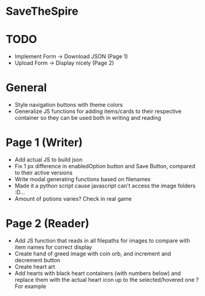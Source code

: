 # SaveTheSpire

# TODO
- Implement Form -> Download JSON (Page 1)
- Upload Form -> Display nicely (Page 2)

# General
- Style navigation buttons with theme colors
- Generalize JS functions for adding items/cards to their respective container so they can be used both in writing and reading

# Page 1 (Writer)
- Add actual JS to build json
- Fix 1 px difference in enabledOption button and Save Button, compared to their active versions
- Write modal generating functions based on filenames
 - Made it a python script cause javascript can't access the image folders :D...
- Amount of potions varies? Check in real game

# Page 2 (Reader)
- Add JS function that reads in all filepaths for images to compare with item names for correct display
- Create hand of greed image with coin orb, and increment and decrement button
- Create heart art
 - Add hearts with black heart containers (with numbers below) and replace them with the actual heart icon up to the selected/hovered one ? For example